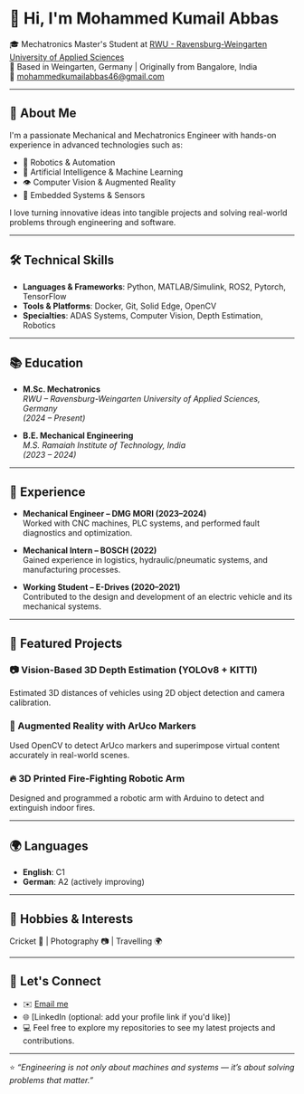 # 👋 Hi, I'm Mohammed Kumail Abbas

🎓 Mechatronics Master's Student at [RWU - Ravensburg-Weingarten University of Applied Sciences](https://www.rwu.de/en)  
📍 Based in Weingarten, Germany | Originally from Bangalore, India  
📧 mohammedkumailabbas46@gmail.com  

---

## 🚀 About Me

I'm a passionate Mechanical and Mechatronics Engineer with hands-on experience in advanced technologies such as:

- 🤖 Robotics & Automation
- 🧠 Artificial Intelligence & Machine Learning
- 👁️ Computer Vision & Augmented Reality
- 🔧 Embedded Systems & Sensors

I love turning innovative ideas into tangible projects and solving real-world problems through engineering and software.

---

## 🛠️ Technical Skills

- **Languages & Frameworks**: Python, MATLAB/Simulink, ROS2, Pytorch, TensorFlow  
- **Tools & Platforms**: Docker, Git, Solid Edge, OpenCV  
- **Specialties**: ADAS Systems, Computer Vision, Depth Estimation, Robotics

---

## 📚 Education

- **M.Sc. Mechatronics**  
  *RWU – Ravensburg-Weingarten University of Applied Sciences, Germany*  
  *(2024 – Present)*

- **B.E. Mechanical Engineering**  
  *M.S. Ramaiah Institute of Technology, India*  
  *(2023 – 2024)*

---

## 💼 Experience

- **Mechanical Engineer – DMG MORI (2023–2024)**  
  Worked with CNC machines, PLC systems, and performed fault diagnostics and optimization.

- **Mechanical Intern – BOSCH (2022)**  
  Gained experience in logistics, hydraulic/pneumatic systems, and manufacturing processes.

- **Working Student – E-Drives (2020–2021)**  
  Contributed to the design and development of an electric vehicle and its mechanical systems.

---

## 📌 Featured Projects

### 📷 Vision-Based 3D Depth Estimation (YOLOv8 + KITTI)
Estimated 3D distances of vehicles using 2D object detection and camera calibration.

### 🧿 Augmented Reality with ArUco Markers
Used OpenCV to detect ArUco markers and superimpose virtual content accurately in real-world scenes.

### 🔥 3D Printed Fire-Fighting Robotic Arm
Designed and programmed a robotic arm with Arduino to detect and extinguish indoor fires.

---

## 🌍 Languages

- **English**: C1  
- **German**: A2 (actively improving)

---

## 📸 Hobbies & Interests

Cricket 🏏 | Photography 📷 | Travelling 🌍

---

## 🤝 Let's Connect

- ✉️ [Email me](mailto:mohammedkumailabbas46@gmail.com)
- 🌐 [LinkedIn (optional: add your profile link if you'd like)]
- 💻 Feel free to explore my repositories to see my latest projects and contributions.

---

⭐️ _“Engineering is not only about machines and systems — it’s about solving problems that matter.”_
